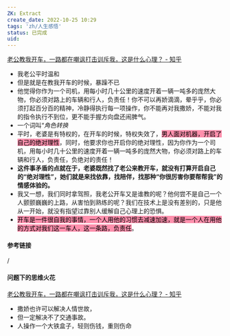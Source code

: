```yaml
---
ZK: Extract
create_date: 2022-10-25 10:29
tags: 'zh/人生感悟'
status: 已完成 
uid: 
---
```

[老公教我开车，一路都在嘲讽打击训斥我，这是什么心理？ - 知乎](https://www.zhihu.com/question/457328565/answer/1914652701)

- 我老公平时温和
- 但是就是在教我开车的时候，暴躁不已
- 他觉得你作为一个司机，用每小时几十公里的速度开着一辆一吨多的庞然大物，你必须对路上的车辆和行人，负责任！你不可以再娇滴滴，晕乎乎，你必须打起百分百的精神，冷静得执行每一项操作，你不能再对我撒娇，不能对我的指令执行不到位，更不能手握方向盘还闹脾气。
- 一个词叫“_角色转换_
- 平时，老婆是有特权的，在开车的时候，特权失效了，<mark style="background: #FF5582A6;">男人面对机器，开启了自己的绝对理性</mark>，同时，他要求你也开启你的绝对理性，因为你作为一个司机，用每小时几十公里的速度开着一辆一吨多的庞然大物，你必须对路上的车辆和行人，负责任，负绝对的责任！
- **这件事矛盾的点就在于，老婆既然找了老公来教开车，就没有打算开启自己的“绝对理性”，她们就是来找依靠，找陪伴，找那种“你很厉害你要帮帮我”的情感体验的。**
- 我又一想，我们同时拿驾照，我老公开车又是谁教的呢？他何尝不是自己一个人颤颤巍巍的上路，从害怕到熟练的呢？我们在技术上是没有差别的，只是他从一开始，就没有指望过靠别人缓解自己心理上的恐惧。
- <mark style="background: #FF5582A6;">开车是一件很自我的事情，一个人用他的习惯去减速加速，就是一个人在用他的方式对我们这一车人，这一条路，负责任</mark>。

#### 参考链接
/

####  问题下的思维火花  
[老公教我开车，一路都在嘲讽打击训斥我，这是什么心理？ - 知乎](https://www.zhihu.com/question/457328565)

- 撒娇也许可以解决人情世故，
- 但一定解决不了交通事故。
- 人操作一个大铁盒子，轻则伤钱，重则伤命
 

